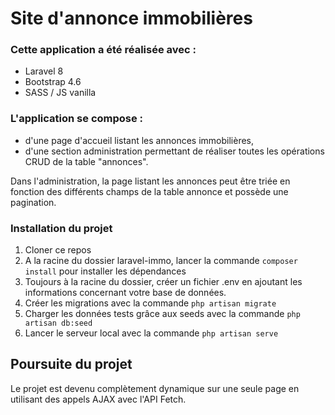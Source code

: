 # Site d'annonce immobilières

### Cette application a été réalisée avec :
- Laravel 8
- Bootstrap 4.6
- SASS / JS vanilla

### L'application se compose :
- d'une page d'accueil listant les annonces immobilières,
- d'une section administration permettant de réaliser toutes les opérations CRUD de la table "annonces".

Dans l'administration, la page listant les annonces peut être triée en fonction des différents champs de la table annonce et possède une pagination.

### Installation du projet
1. Cloner ce repos
2. A la racine du dossier laravel-immo, lancer la commande `composer install` pour installer les dépendances
3. Toujours à la racine du dossier, créer un fichier .env en ajoutant les informations concernant votre base de données.
4. Créer les migrations avec la commande `php artisan migrate`
5. Charger les données tests grâce aux seeds avec la commande `php artisan db:seed`
6. Lancer le serveur local avec la commande `php artisan serve`


## Poursuite du projet
Le projet est devenu complètement dynamique sur une seule page en utilisant des appels AJAX avec l'API Fetch.
